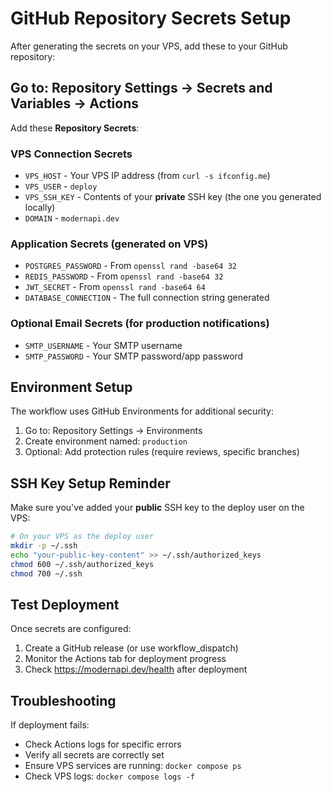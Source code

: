 # GitHub Repository Secrets Setup

After generating the secrets on your VPS, add these to your GitHub repository:

## Go to: Repository Settings → Secrets and Variables → Actions

Add these **Repository Secrets**:

### VPS Connection Secrets
- `VPS_HOST` - Your VPS IP address (from `curl -s ifconfig.me`)
- `VPS_USER` - `deploy`
- `VPS_SSH_KEY` - Contents of your **private** SSH key (the one you generated locally)
- `DOMAIN` - `modernapi.dev`

### Application Secrets (generated on VPS)
- `POSTGRES_PASSWORD` - From `openssl rand -base64 32`
- `REDIS_PASSWORD` - From `openssl rand -base64 32`
- `JWT_SECRET` - From `openssl rand -base64 64`
- `DATABASE_CONNECTION` - The full connection string generated

### Optional Email Secrets (for production notifications)
- `SMTP_USERNAME` - Your SMTP username
- `SMTP_PASSWORD` - Your SMTP password/app password

## Environment Setup

The workflow uses GitHub Environments for additional security:

1. Go to: Repository Settings → Environments
2. Create environment named: `production`
3. Optional: Add protection rules (require reviews, specific branches)

## SSH Key Setup Reminder

Make sure you've added your **public** SSH key to the deploy user on the VPS:

```bash
# On your VPS as the deploy user
mkdir -p ~/.ssh
echo "your-public-key-content" >> ~/.ssh/authorized_keys
chmod 600 ~/.ssh/authorized_keys
chmod 700 ~/.ssh
```

## Test Deployment

Once secrets are configured:

1. Create a GitHub release (or use workflow_dispatch)
2. Monitor the Actions tab for deployment progress
3. Check https://modernapi.dev/health after deployment

## Troubleshooting

If deployment fails:
- Check Actions logs for specific errors
- Verify all secrets are correctly set
- Ensure VPS services are running: `docker compose ps`
- Check VPS logs: `docker compose logs -f`